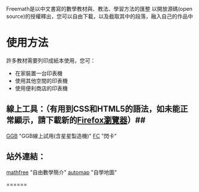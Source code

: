 
Freemath是以中文書寫的數學教材與、教法、學習方法的匯整
以開放源碼(open source)的授權釋出，您可以自由下載，以及截取其中的段落，融入自己的作品中

# 使用方法 #

許多教材需要列印成紙本使用，您可：

- 在家裝置一台印表機
- 使用其他空間的印表機
- 使用便利商店的印表機


## 線上工具：（有用到CSS和HTML5的語法，如未能正常顯示，請下載新的<a href="http://moztw.org/firefox/">Firefox瀏覽器</a>）##

 [GGB](http://bestian.github.io/freemath/工具軟體/GGBtester.html) "GGB線上試用(含星星製造機)"
 [FC](http://bestian.github.io/freemath/工具軟體/單機閃卡.html) "閃卡"


## 站外連結： ##

[mathfree](http://math.alearn.org.tw/) "自由數學簡介"
[automap](http://map.alearn.org.tw/) "自學地圖"

======
